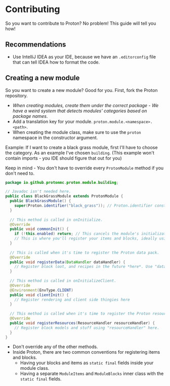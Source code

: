 # Contributing
So you want to contribute to Proton? No problem! This guide will tell you how!

## Recommendations
* Use IntelliJ IDEA as your IDE, because we have an `.editorconfig` file that can tell IDEA how to format the code.

## Creating a new module
So you want to create a new module? Good for you.
First, fork the Proton repository.

* *When creating modules, create them under the correct package - We have a weird system that detects modules' categories based on package names*.
* Add a translation key for your module. `proton.module.<namespace>.<path>`.
* When creating the module class, make sure to use the `proton` namespace in the constructor argument.

Example:
If I want to create a black grass module, first I'll have to choose the category. As an example I've chosen `building`. (This example won't contain imports - you IDE should figure that out for you)

Keep in mind - You don't have to override every `ProtonModule` method if you don't need to.
```java
package io.github.protonmc.proton.module.building;

// Javadoc isn't needed here.
public class BlackGrassModule extends ProtonModule {
  public BlackGrassModule() {
    super(Proton.identifier("black_grass")); // Proton.identifier constructs an identifier object with the namepsace "proton".
  }
  
  // This method is called in onInitialize.
  @Override
  public void commonInit() {
    if (!this.enabled) return; // This cancels the module's initialization if it's disabled - "enabled" is inherited from "ProtonModule".
    // This is where you'll register your items and blocks, ideally using "ProtonRegisterHandler".
  }
  
  // This is called when it's time to register the Proton data pack.
  @Override
  public void registerData(DataHandler dataHandler) {
    // Register block loot, and recipes in the future *here*. Use "dataHandler" for this.
  }
  
  // This method is called in onInitializeClient.
  @Override
  @Environment(EnvType.CLIENT)
  public void clientInit() {
    // Register rendering and client side thingies here
  }
  
  // This method is called when it's time to register the Proton resource pack.
  @Override
  public void registerResources(ResourceHandler resourceHandler) {
    // Register block models and stuff using "resourceHandler" here.
  }
}
```
* Don't override any of the other methods.
* Inside Proton, there are two common conventions for registering items and blocks.
    * Having your blocks and items as `static final` fields inside your module class.
    * Having a separate `ModuleItems` and `ModuleBlocks` inner class with the `static final` fields.    